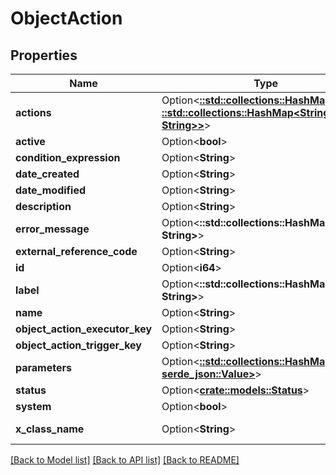 # ObjectAction

## Properties

Name | Type | Description | Notes
------------ | ------------- | ------------- | -------------
**actions** | Option<[**::std::collections::HashMap<String, ::std::collections::HashMap<String, String>>**](map.md)> |  | [optional][readonly]
**active** | Option<**bool**> |  | [optional]
**condition_expression** | Option<**String**> |  | [optional]
**date_created** | Option<**String**> |  | [optional][readonly]
**date_modified** | Option<**String**> |  | [optional][readonly]
**description** | Option<**String**> |  | [optional]
**error_message** | Option<**::std::collections::HashMap<String, String>**> |  | [optional]
**external_reference_code** | Option<**String**> |  | [optional]
**id** | Option<**i64**> |  | [optional][readonly]
**label** | Option<**::std::collections::HashMap<String, String>**> |  | [optional]
**name** | Option<**String**> |  | [optional]
**object_action_executor_key** | Option<**String**> |  | [optional]
**object_action_trigger_key** | Option<**String**> |  | [optional]
**parameters** | Option<[**::std::collections::HashMap<String, serde_json::Value>**](serde_json::Value.md)> |  | [optional]
**status** | Option<[**crate::models::Status**](Status.md)> |  | [optional]
**system** | Option<**bool**> |  | [optional]
**x_class_name** | Option<**String**> |  | [optional][readonly][default to com.liferay.object.admin.rest.dto.v1_0.ObjectAction]

[[Back to Model list]](../README.md#documentation-for-models) [[Back to API list]](../README.md#documentation-for-api-endpoints) [[Back to README]](../README.md)


